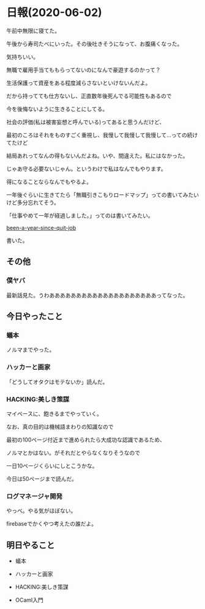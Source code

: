 # 日報(2020-06-02)

午前中無限に寝てた。

午後から寿司たべにいった。その後吐きそうになって、お腹痛くなった。

気持ちいい。

無職で雇用手当てももらってないのになんで豪遊するのかって？

生活保護って資産をある程度減らさないといけないんだよ。

だから持ってても仕方ないし、正直数年後死んでる可能性もあるので

今を後悔ないように生きることにしてる。

社会の評価(私は被害妄想と呼んでいる)ってあると思うんだけど、

最初のころはそれをものすごく重視し、我慢して我慢して我慢して...っての続けてたけど

結局あれってなんの得もないんだよね。いや、間違えた。私にはなかった。

じゃあ守る必要ないじゃん。というわけで私はなんでもやります。

得になることならなんでもやるよ。

一年後ぐらいに生きてたら「無職引きこもりロードマップ」っての書いてみたいけど多分忘れてそう。

「仕事やめて一年が経過しました。」ってのは書いてみたい。

[been-a-year-since-quit-job](https://blog.londone.net/page?id=272)

書いた。

## その他

### 僕ヤバ

最新話見た。うわああああああああああああああああああああってなった。

## 今日やったこと

### 蟻本

ノルマまでやった。

### ハッカーと画家

「どうしてオタクはモテないか」読んだ。

### HACKING:美しき策謀

マイペースに、飽きるまでやっていく。

なお、真の目的は機械語まわりの知識なので

最初の100ページ付近まで進められたら大成功な認識であるため、

ノルマとかはない。がそれだとやらなくなりそうなので

一日10ページくらいにしとこうかな。

今日は50ページまで読んだ。

### ログマネージャ開発

やっべ。やる気がほぼない。

firebaseでかくやつ考えたの誰だよ。

## 明日やること

* 蟻本

* ハッカーと画家

* HACKING:美しき策謀

* OCaml入門
